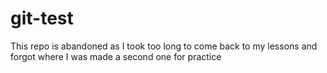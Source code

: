 # git-test
This repo is abandoned as I took too long to come back to my lessons and forgot where I was made a second one for practice

